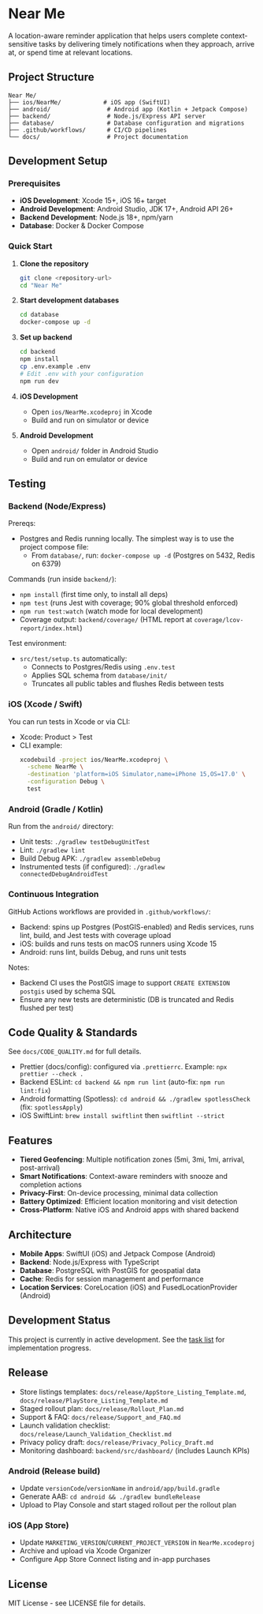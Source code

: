 # Near Me

A location-aware reminder application that helps users complete context-sensitive tasks by delivering timely notifications when they approach, arrive at, or spend time at relevant locations.

## Project Structure

```
Near Me/
├── ios/NearMe/            # iOS app (SwiftUI)
├── android/                # Android app (Kotlin + Jetpack Compose)
├── backend/                # Node.js/Express API server
├── database/               # Database configuration and migrations
├── .github/workflows/      # CI/CD pipelines
└── docs/                   # Project documentation
```

## Development Setup

### Prerequisites

- **iOS Development**: Xcode 15+, iOS 16+ target
- **Android Development**: Android Studio, JDK 17+, Android API 26+
- **Backend Development**: Node.js 18+, npm/yarn
- **Database**: Docker & Docker Compose

### Quick Start

1. **Clone the repository**
   ```bash
   git clone <repository-url>
   cd "Near Me"
   ```

2. **Start development databases**
   ```bash
   cd database
   docker-compose up -d
   ```

3. **Set up backend**
   ```bash
   cd backend
   npm install
   cp .env.example .env
   # Edit .env with your configuration
   npm run dev
   ```

4. **iOS Development**
   - Open `ios/NearMe.xcodeproj` in Xcode
   - Build and run on simulator or device

5. **Android Development**
   - Open `android/` folder in Android Studio
   - Build and run on emulator or device

## Testing

### Backend (Node/Express)

Prereqs:
- Postgres and Redis running locally. The simplest way is to use the project compose file:
  - From `database/`, run: `docker-compose up -d` (Postgres on 5432, Redis on 6379)

Commands (run inside `backend/`):
- `npm install` (first time only, to install all deps)
- `npm test` (runs Jest with coverage; 90% global threshold enforced)
- `npm run test:watch` (watch mode for local development)
- Coverage output: `backend/coverage/` (HTML report at `coverage/lcov-report/index.html`)

Test environment:
- `src/test/setup.ts` automatically:
  - Connects to Postgres/Redis using `.env.test`
  - Applies SQL schema from `database/init/`
  - Truncates all public tables and flushes Redis between tests

### iOS (Xcode / Swift)

You can run tests in Xcode or via CLI:
- Xcode: Product > Test
- CLI example:
  ```bash
  xcodebuild -project ios/NearMe.xcodeproj \
    -scheme NearMe \
    -destination 'platform=iOS Simulator,name=iPhone 15,OS=17.0' \
    -configuration Debug \
    test
  ```

### Android (Gradle / Kotlin)

Run from the `android/` directory:
- Unit tests: `./gradlew testDebugUnitTest`
- Lint: `./gradlew lint`
- Build Debug APK: `./gradlew assembleDebug`
- Instrumented tests (if configured): `./gradlew connectedDebugAndroidTest`

### Continuous Integration

GitHub Actions workflows are provided in `.github/workflows/`:
- Backend: spins up Postgres (PostGIS-enabled) and Redis services, runs lint, build, and Jest tests with coverage upload
- iOS: builds and runs tests on macOS runners using Xcode 15
- Android: runs lint, builds Debug, and runs unit tests

Notes:
- Backend CI uses the PostGIS image to support `CREATE EXTENSION postgis` used by schema SQL
- Ensure any new tests are deterministic (DB is truncated and Redis flushed per test)

## Code Quality & Standards

See `docs/CODE_QUALITY.md` for full details.

- Prettier (docs/config): configured via `.prettierrc`. Example: `npx prettier --check .`
- Backend ESLint: `cd backend && npm run lint` (auto-fix: `npm run lint:fix`)
- Android formatting (Spotless): `cd android && ./gradlew spotlessCheck` (fix: `spotlessApply`)
- iOS SwiftLint: `brew install swiftlint` then `swiftlint --strict`

## Features

- **Tiered Geofencing**: Multiple notification zones (5mi, 3mi, 1mi, arrival, post-arrival)
- **Smart Notifications**: Context-aware reminders with snooze and completion actions
- **Privacy-First**: On-device processing, minimal data collection
- **Battery Optimized**: Efficient location monitoring and visit detection
- **Cross-Platform**: Native iOS and Android apps with shared backend

## Architecture

- **Mobile Apps**: SwiftUI (iOS) and Jetpack Compose (Android)
- **Backend**: Node.js/Express with TypeScript
- **Database**: PostgreSQL with PostGIS for geospatial data
- **Cache**: Redis for session management and performance
- **Location Services**: CoreLocation (iOS) and FusedLocationProvider (Android)

## Development Status

This project is currently in active development. See the [task list](.kiro/specs/near-me-v1/tasks.md) for implementation progress.

## Release

- Store listings templates: `docs/release/AppStore_Listing_Template.md`, `docs/release/PlayStore_Listing_Template.md`
- Staged rollout plan: `docs/release/Rollout_Plan.md`
- Support & FAQ: `docs/release/Support_and_FAQ.md`
- Launch validation checklist: `docs/release/Launch_Validation_Checklist.md`
- Privacy policy draft: `docs/release/Privacy_Policy_Draft.md`
- Monitoring dashboard: `backend/src/dashboard/` (includes Launch KPIs)

### Android (Release build)

- Update `versionCode`/`versionName` in `android/app/build.gradle`
- Generate AAB: `cd android && ./gradlew bundleRelease`
- Upload to Play Console and start staged rollout per the rollout plan

### iOS (App Store)

- Update `MARKETING_VERSION`/`CURRENT_PROJECT_VERSION` in `NearMe.xcodeproj`
- Archive and upload via Xcode Organizer
- Configure App Store Connect listing and in-app purchases

## License

MIT License - see LICENSE file for details.